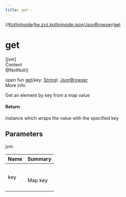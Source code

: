 ```yaml
---
title: get -
---
```

//[KotlinInside](../../index.md)/[be.zvz.kotlininside.json](../index.md)/[JsonBrowser](index.md)/[get](get.md)



# get  
[jvm]  
Content  
@NotNull()  
  
open fun [get](get.md)(key: [String](https://docs.oracle.com/javase/7/docs/api/java/lang/String.html)): [JsonBrowser](index.md)  
More info  


Get an element by key from a map value



#### Return  


instance which wraps the value with the specified key



## Parameters  
  
jvm  
  
|  Name|  Summary| 
|---|---|
| <a name="be.zvz.kotlininside.json/JsonBrowser/get/#java.lang.String/PointingToDeclaration/"></a>key| <a name="be.zvz.kotlininside.json/JsonBrowser/get/#java.lang.String/PointingToDeclaration/"></a><br><br>Map key<br><br>
  
  



